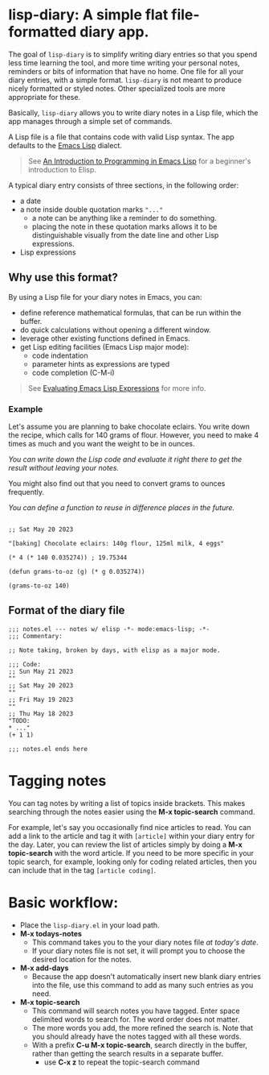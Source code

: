 # lisp-diary: A simple flat file-formatted diary app.

The goal of `lisp-diary` is to simplify writing diary entries so that you spend less time learning the tool, and more time writing your personal notes, reminders or bits of information that have no home. One file for all your diary entries, with a simple format. `lisp-diary` is not meant to produce nicely formatted or styled notes. Other specialized tools are more appropriate for these.

Basically, `lisp-diary` allows you to write diary notes in a Lisp file, which the app manages through a simple set of commands. 

A Lisp file is a file that contains code with valid Lisp syntax. The app defaults to the [Emacs Lisp](https://en.wikipedia.org/wiki/Emacs_Lisp) dialect.

> See [An Introduction to Programming in Emacs Lisp](https://www.gnu.org/software/emacs/manual/html_node/eintr/index.html) for a beginner's introduction to Elisp.

A typical diary entry consists of three sections, in the following order:

  * a date
  * a note inside double quotation marks `"..."`
    * a note can be anything like a reminder to do something.
    * placing the note in these quotation marks allows it to be distinguishable visually from the date line and other Lisp expressions.
  * Lisp expressions

## Why use this format?

By using a Lisp file for your diary notes in Emacs, you can:

  * define reference mathematical formulas, that can be run within the buffer.
  * do quick calculations without opening a different window.
  * leverage other existing functions defined in Emacs.
  * get Lisp editing facilities (Emacs Lisp major mode):
    * code indentation
    * parameter hints as expressions are typed
    * code completion (C-M-i)

> See [Evaluating Emacs Lisp Expressions](https://www.gnu.org/software/emacs/manual/html_node/emacs/Lisp-Eval.html) for more info.

### Example ###

Let's assume you are planning to bake chocolate eclairs. You write down the recipe, which calls for 140 grams of flour. However, you need to make 4 times as much and you want the weight to be in ounces.

*You can write down the Lisp code and evaluate it right there to get the result without leaving your notes.*

You might also find out that you need to convert grams to ounces frequently.

*You can define a function to reuse in difference places in the future.*


```elisp

;; Sat May 20 2023

"[baking] Chocolate eclairs: 140g flour, 125ml milk, 4 eggs"

(* 4 (* 140 0.035274)) ; 19.75344

(defun grams-to-oz (g) (* g 0.035274))

(grams-to-oz 140)

```

## Format of the diary file


```elisp
;;; notes.el --- notes w/ elisp -*- mode:emacs-lisp; -*-
;;; Commentary:

;; Note taking, broken by days, with elisp as a major mode.

;;; Code:
;; Sun May 21 2023
""
;; Sat May 20 2023
""
;; Fri May 19 2023
""
;; Thu May 18 2023
"TODO:
* ..."
(+ 1 1)

;;; notes.el ends here
```

# Tagging notes

You can tag notes by writing a list of topics inside brackets. This makes searching through the notes easier using the **M-x topic-search** command.

For example, let's say you occasionally find nice articles to read. You can add a link to the article and tag it with `[article]` within your diary entry for the day.
Later, you can review the list of articles simply by doing a **M-x topic-search** with the word article. If you need to be more specific in your topic search, for example, looking only for coding related articles, then you can include that in the tag `[article coding]`.

# Basic workflow: #

  * Place the `lisp-diary.el` in your load path.
  * **M-x todays-notes**
      * This command takes you to the your diary notes file _at today's date_.
      * If your diary notes file is not set, it will prompt you to choose the desired location for the notes.
  * **M-x add-days**
    * Because the app doesn't automatically insert new blank diary entries into the file, use this command to add as many such entries as you need.
  * **M-x topic-search**
    * This command will search notes you have tagged. Enter space delimited words to search for. The word order does not matter.
    * The more words you add, the more refined the search is. Note that you should already have the notes tagged with all these words.
    * With a prefix **C-u M-x topic-search**, search directly in the buffer, rather than getting the search results in a separate buffer.
      * use **C-x z** to repeat the topic-search command
